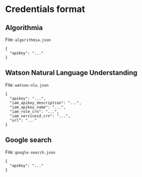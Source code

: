 # Credentials format

## Algorithmia

File: `algorithmia.json`

```
{
  "apiKey": "..."
}
```

## Watson Natural Language Understanding

File: `watson-nlu.json`

```
{
  "apikey": "...",
  "iam_apikey_description": "...",
  "iam_apikey_name": "...",
  "iam_role_crn": "...",
  "iam_serviceid_crn": "...",
  "url": "..."
}
```

## Google search

File: `google-search.json`

```
{
  "apiKey": "..."
}
```